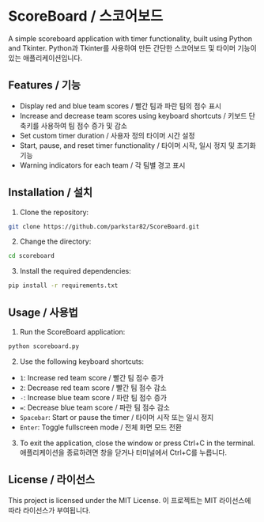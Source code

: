 # ScoreBoard / 스코어보드

A simple scoreboard application with timer functionality, built using Python and Tkinter.
Python과 Tkinter를 사용하여 만든 간단한 스코어보드 및 타이머 기능이 있는 애플리케이션입니다.

## Features / 기능

- Display red and blue team scores / 빨간 팀과 파란 팀의 점수 표시
- Increase and decrease team scores using keyboard shortcuts / 키보드 단축키를 사용하여 팀 점수 증가 및 감소
- Set custom timer duration / 사용자 정의 타이머 시간 설정
- Start, pause, and reset timer functionality / 타이머 시작, 일시 정지 및 초기화 기능
- Warning indicators for each team / 각 팀별 경고 표시

## Installation / 설치

1. Clone the repository:

```bash
git clone https://github.com/parkstar82/ScoreBoard.git
```

2. Change the directory:
```bash
cd scoreboard
```
3. Install the required dependencies:
```bash
pip install -r requirements.txt
```

## Usage / 사용법
1. Run the ScoreBoard application:
```bash
python scoreboard.py
```

2. Use the following keyboard shortcuts:
- `1`: Increase red team score / 빨간 팀 점수 증가
- `2`: Decrease red team score / 빨간 팀 점수 감소
- `-`: Increase blue team score / 파란 팀 점수 증가
- `=`: Decrease blue team score / 파란 팀 점수 감소
- `Spacebar`: Start or pause the timer / 타이머 시작 또는 일시 정지
- `Enter`: Toggle fullscreen mode / 전체 화면 모드 전환

3. To exit the application, close the window or press Ctrl+C in the terminal.
애플리케이션을 종료하려면 창을 닫거나 터미널에서 Ctrl+C를 누릅니다.

## License / 라이선스
This project is licensed under the MIT License.
이 프로젝트는 MIT 라이선스에 따라 라이선스가 부여됩니다.